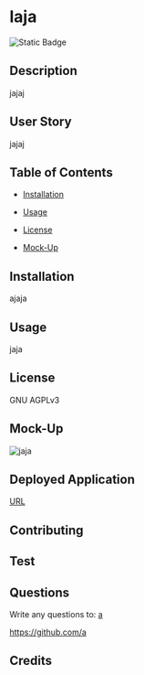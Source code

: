  

# laja

 ![Static Badge](https://img.shields.io/badge/GNU%20AGPLv3-brightgreen)

## Description

 jajaj

## User Story 

 jajaj

## Table of Contents

* [Installation](#installation)

* [Usage](#usage)

* [License](#license)

* [Mock-Up](#mock-up)



## Installation

 ajaja

## Usage

 jaja

## License

 GNU AGPLv3

## Mock-Up

 ![jaja](./images/jaja)

## Deployed Application

 [URL]()

## Contributing

## Test

## Questions

 Write any questions to: [a](mailto:a)

 https://github.com/a

## Credits


